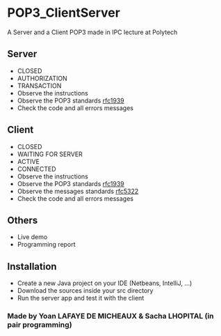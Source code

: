 # POP3_ClientServer

A Server and a Client POP3 made in IPC lecture at Polytech

## Server

- CLOSED
- AUTHORIZATION 
- TRANSACTION
- Observe the instructions
- Observe the POP3 standards [rfc1939](http://abcdrfc.free.fr/rfc-vf/rfc1939.html)
- Check the code and all errors messages

## Client

- CLOSED
- WAITING FOR SERVER 
- ACTIVE
- CONNECTED
- Observe the instructions
- Observe the POP3 standards [rfc1939](http://abcdrfc.free.fr/rfc-vf/rfc1939.html)
- Observe the messages standards [rfc5322](http://abcdrfc.free.fr/rfc-vf/rfc5322.html)
- Check the code and all errors messages

## Others

- Live demo
- Programming report

## Installation

- Create a new Java project on your IDE (Netbeans, IntelliJ, ...)
- Download the sources inside your src directory
- Run the server app and test it with the client

### Made by Yoan LAFAYE DE MICHEAUX & Sacha LHOPITAL (in pair programming)
